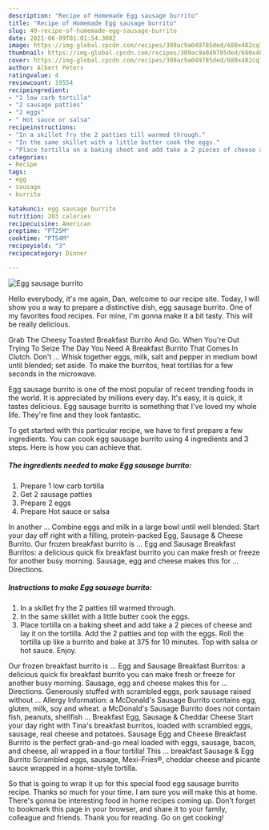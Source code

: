 ```yaml
---
description: "Recipe of Homemade Egg sausage burrito"
title: "Recipe of Homemade Egg sausage burrito"
slug: 40-recipe-of-homemade-egg-sausage-burrito
date: 2021-06-09T01:01:54.300Z
image: https://img-global.cpcdn.com/recipes/309ac9a049785ded/680x482cq70/egg-sausage-burrito-recipe-main-photo.jpg
thumbnail: https://img-global.cpcdn.com/recipes/309ac9a049785ded/680x482cq70/egg-sausage-burrito-recipe-main-photo.jpg
cover: https://img-global.cpcdn.com/recipes/309ac9a049785ded/680x482cq70/egg-sausage-burrito-recipe-main-photo.jpg
author: Albert Peters
ratingvalue: 4
reviewcount: 19554
recipeingredient:
- "1 low carb tortilla"
- "2 sausage patties"
- "2 eggs"
- " Hot sauce or salsa"
recipeinstructions:
- "In a skillet fry the 2 patties till warmed through."
- "In the same skillet with a little butter cook the eggs."
- "Place tortilla on a baking sheet and add take a 2 pieces of cheese and lay it on the tortilla. Add the 2 patties and top with the eggs. Roll the tortilla up like a burrito and bake at 375 for 10 minutes. Top with salsa or hot sauce. Enjoy."
categories:
- Recipe
tags:
- egg
- sausage
- burrito

katakunci: egg sausage burrito 
nutrition: 203 calories
recipecuisine: American
preptime: "PT25M"
cooktime: "PT54M"
recipeyield: "3"
recipecategory: Dinner

---
```



![Egg sausage burrito](https://img-global.cpcdn.com/recipes/309ac9a049785ded/680x482cq70/egg-sausage-burrito-recipe-main-photo.jpg)

Hello everybody, it's me again, Dan, welcome to our recipe site. Today, I will show you a way to prepare a distinctive dish, egg sausage burrito. One of my favorites food recipes. For mine, I'm gonna make it a bit tasty. This will be really delicious.

Grab The Cheesy Toasted Breakfast Burrito And Go. When You&#39;re Out Trying To Seize The Day You Need A Breakfast Burrito That Comes In Clutch. Don&#39;t … Whisk together eggs, milk, salt and pepper in medium bowl until blended; set aside. To make the burritos, heat tortillas for a few seconds in the microwave.

Egg sausage burrito is one of the most popular of recent trending foods in the world. It is appreciated by millions every day. It's easy, it is quick, it tastes delicious. Egg sausage burrito is something that I've loved my whole life. They're fine and they look fantastic.


To get started with this particular recipe, we have to first prepare a few ingredients. You can cook egg sausage burrito using 4 ingredients and 3 steps. Here is how you can achieve that.

<!--inarticleads1-->

##### The ingredients needed to make Egg sausage burrito:

1. Prepare 1 low carb tortilla
1. Get 2 sausage patties
1. Prepare 2 eggs
1. Prepare  Hot sauce or salsa


In another … Combine eggs and milk in a large bowl until well blended. Start your day off right with a filling, protein-packed Egg, Sausage &amp; Cheese Burrito. Our frozen breakfast burrito is … Egg and Sausage Breakfast Burritos: a delicious quick fix breakfast burrito you can make fresh or freeze for another busy morning. Sausage, egg and cheese makes this for … Directions. 

<!--inarticleads2-->

##### Instructions to make Egg sausage burrito:

1. In a skillet fry the 2 patties till warmed through.
1. In the same skillet with a little butter cook the eggs.
1. Place tortilla on a baking sheet and add take a 2 pieces of cheese and lay it on the tortilla. Add the 2 patties and top with the eggs. Roll the tortilla up like a burrito and bake at 375 for 10 minutes. Top with salsa or hot sauce. Enjoy.


Our frozen breakfast burrito is … Egg and Sausage Breakfast Burritos: a delicious quick fix breakfast burrito you can make fresh or freeze for another busy morning. Sausage, egg and cheese makes this for … Directions. Generously stuffed with scrambled eggs, pork sausage raised without … Allergy Information: a McDonald&#39;s Sausage Burrito contains egg, gluten, milk, soy and wheat. a McDonald&#39;s Sausage Burrito does not contain fish, peanuts, shellfish … Breakfast Egg, Sausage &amp; Cheddar Cheese Start your day right with Tina&#39;s breakfast burritos, loaded with scrambled eggs, sausage, real cheese and potatoes. Sausage Egg and Cheese Breakfast Burrito is the perfect grab-and-go meal loaded with eggs, sausage, bacon, and cheese, all wrapped in a flour tortilla! This … breakfast Sausage &amp; Egg Burrito Scrambled eggs, sausage, Mexi-Fries®, cheddar cheese and picante sauce wrapped in a home-style tortilla. 

So that is going to wrap it up for this special food egg sausage burrito recipe. Thanks so much for your time. I am sure you will make this at home. There's gonna be interesting food in home recipes coming up. Don't forget to bookmark this page in your browser, and share it to your family, colleague and friends. Thank you for reading. Go on get cooking!
